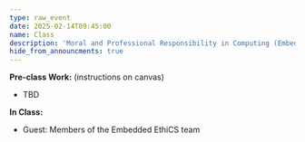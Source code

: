```yaml
---
type: raw_event
date: 2025-02-14T09:45:00
name: Class
description: 'Moral and Professional Responsibility in Computing (Embedded Ethics)'
hide_from_announcments: true
---
```


**Pre-class Work:** (instructions on canvas)
<!-- * If you wrote last week's report on your current research, ask your advisor(s) for feedback. If you wrote it about another topic, ask the course staff for feedback. -->
<!-- * Read [Computing and Accountability](https://dl.acm.org/doi/10.1145/175222.175228){:target="_blank"}{:rel="noopener noreferrer"} and answer reflection questions. -->
* TBD

**In Class:** 
<!-- \[[slides](https://docs.google.com/presentation/d/1wBfjEHBV3rQMMJvtM4iwnaJoo8Jmmqc1/edit?usp=sharing&ouid=113921352520656002922&rtpof=true&sd=true){:target="_blank"}{:rel="noopener noreferrer"}\] -->
* Guest: Members of the Embedded EthiCS team <!-- [Dr. Trystan Goetze](https://www.trystangoetze.ca/){:target="_blank"}{:rel="noopener noreferrer"} ([Embedded EthiCS](https://embeddedethics.seas.harvard.edu/){:target="_blank"}{:rel="noopener noreferrer"}) -->

